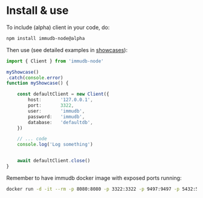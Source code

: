 

# Install & use

To include (alpha) client in your code, do:

```sh
npm install immudb-node@alpha
```

Then use (see detailed examples in [showcases](../immudb-node-showcase/)):

```ts
import { Client } from 'immudb-node'

myShowcase()
.catch(console.error)
function myShowcase() {

    const defaultClient = new Client({
        host:       '127.0.0.1',
        port:       3322,
        user:       'immudb',
        password:   'immudb',
        database:   'defaultdb',
    })

    // ... code
    console.log('Log something')


    await defaultClient.close()
}
```

Remember to have immudb docker image with exposed ports running:

```sh
docker run -d -it --rm -p 8080:8080 -p 3322:3322 -p 9497:9497 -p 5432:5432 --name immudb codenotary/immudb:latest
```


